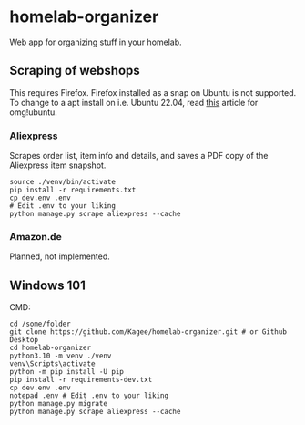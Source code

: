 # homelab-organizer
Web app for organizing stuff in your homelab.

## Scraping of webshops
This requires Firefox. Firefox installed as a snap on Ubuntu is not supported. To change to a apt install on i.e. Ubuntu 22.04, read [this](https://www.omgubuntu.co.uk/2022/04/how-to-install-firefox-deb-apt-ubuntu-22-04) article for omg!ubuntu.
### Aliexpress
Scrapes order list, item info and details, and saves a PDF copy of the Aliexpress item snapshot.

````
source ./venv/bin/activate
pip install -r requirements.txt
cp dev.env .env
# Edit .env to your liking
python manage.py scrape aliexpress --cache
````

### Amazon.de
Planned, not implemented.

## Windows 101
CMD:
````
cd /some/folder
git clone https://github.com/Kagee/homelab-organizer.git # or Github Desktop
cd homelab-organizer
python3.10 -m venv ./venv
venv\Scripts\activate
python -m pip install -U pip
pip install -r requirements-dev.txt
cp dev.env .env
notepad .env # Edit .env to your liking
python manage.py migrate
python manage.py scrape aliexpress --cache
````